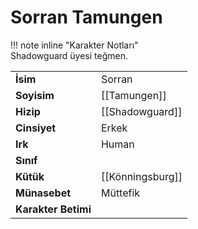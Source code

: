 # Sorran Tamungen  
  
  
!!! note inline "Karakter Notları"  
	Shadowguard üyesi teğmen.  
  
  
<table><tr><td><b>İsim</b></td><td>Sorran</td></tr>  
<tr><td><b>Soyisim</b></td><td>[[Tamungen]]</td></tr>  
<tr><td><b>Hizip</b></td><td>[[Shadowguard]]</td></tr>  
<tr><td><b>Cinsiyet</b></td><td>Erkek</td></tr>  
<tr><td><b>Irk</b></td><td>Human</td></tr>  
<tr><td><b>Sınıf</b></td><td></td></tr>  
<tr><td><b>Kütük</b></td><td>[[Könningsburg]]</td></tr>  
<tr><td><b>Münasebet</b></td><td>Müttefik</td></tr>  
<tr><td><b>Karakter Betimi</b></td><td></td></tr>  
</table>